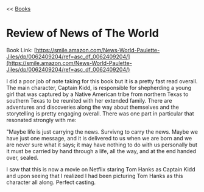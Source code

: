 << [Books](/books.md)
# Review of News of The World
Book Link: [https://smile.amazon.com/News-World-Paulette-Jiles/dp/0062409204/ref=asc_df_0062409204/](https://smile.amazon.com/News-World-Paulette-Jiles/dp/0062409204/ref=asc_df_0062409204/)  

I did a poor job of note taking for this book but it is a pretty fast read overall. The main character, Captain Kidd, is responsible for shepherding a young girl that was captured by a Native American tribe from northern Texas to southern Texas to be reunited with her extended family. There are adventures and discoveries along the way about themselves and the storytelling is pretty engaging overall. There was one part in particular that resonated strongly with me:  

"Maybe life is just carrying the news. Survivng to carry the news. Maybe we have just one message, and it is delivered to us when we are born and we are never sure what it says; it may have nothing to do with us personally but it must be carried by hand through a life, all the way, and at the end handed over, sealed.  

I saw that this is now a movie on Netflix staring Tom Hanks as Captain Kidd and upon seeing that I realized I had been picturing Tom Hanks as this character all along. Perfect casting.  
